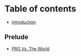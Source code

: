 # Table of contents

* [Introduction](README.md)

## Prelude

* [PRG Vs. The World](prelude/prg-vs.-the-world.md)

